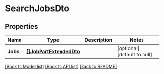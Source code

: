 # SearchJobsDto

## Properties
Name | Type | Description | Notes
------------ | ------------- | ------------- | -------------
**Jobs** | [**[]JobPartExtendedDto**](JobPartExtendedDto.md) |  | [optional] [default to null]

[[Back to Model list]](../README.md#documentation-for-models) [[Back to API list]](../README.md#documentation-for-api-endpoints) [[Back to README]](../README.md)


